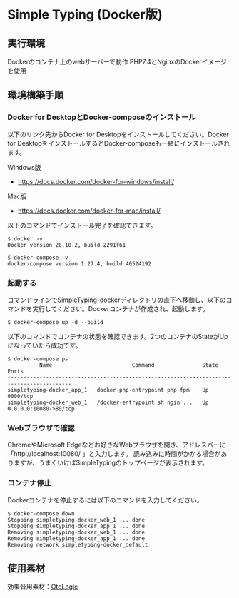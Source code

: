 # Simple Typing (Docker版)

## 実行環境
Dockerのコンテナ上のwebサーバーで動作
PHP7.4とNginxのDockerイメージを使用

## 環境構築手順

### Docker for DesktopとDocker-composeのインストール
以下のリンク先からDocker for Desktopをインストールしてください。Docker for DesktopをインストールするとDocker-composeも一緒にインストールされます。

Windows版
* https://docs.docker.com/docker-for-windows/install/

Mac版
* https://docs.docker.com/docker-for-mac/install/


以下のコマンドでインストール完了を確認できます。
```
$ docker -v
Docker version 20.10.2, build 2291f61

$ docker-compose -v
docker-compose version 1.27.4, build 40524192
```

### 起動する
コマンドラインでSimpleTyping-dockerディレクトリの直下へ移動し、以下のコマンドを実行してください。Dockerコンテナが作成され、起動します。
```
$ docker-compose up -d --build
```

以下のコマンドでコンテナの状態を確認できます。2つのコンテナのStateがUpになっていたら成功です。
```
$ docker-compose ps
          Name                         Command               State           Ports
------------------------------------------------------------------------------------------
simpletyping-docker_app_1   docker-php-entrypoint php-fpm    Up      9000/tcp
simpletyping-docker_web_1   /docker-entrypoint.sh ngin ...   Up      0.0.0.0:10080->80/tcp
```

### Webブラウザで確認
ChromeやMicrosoft Edgeなどお好きなWebブラウザを開き、アドレスバーに「http://localhost:10080/ 」と入力します。
読み込みに時間がかかる場合がありますが、うまくいけばSimpleTypingのトップページが表示されます。

### コンテナ停止
Dockerコンテナを停止するには以下のコマンドを入力してください。
```
$ docker-compose down
Stopping simpletyping-docker_web_1 ... done                                                                                                                                                                                                               Stopping simpletyping-docker_app_1 ... done                                                                                                                                                                                                               Removing simpletyping-docker_web_1 ... done                                                                                                                                                                                                               Removing simpletyping-docker_app_1 ... done                                                                                                                                                                                                               Removing network simpletyping-docker_default
```

## 使用素材
効果音用素材：[OtoLogic](https://otologic.jp)